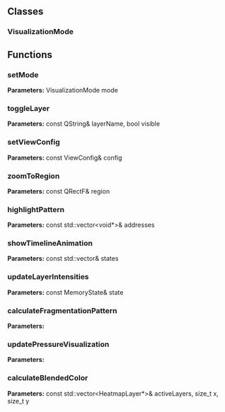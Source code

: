 
## Classes

### VisualizationMode




## Functions

### setMode



**Parameters:** VisualizationMode mode

### toggleLayer



**Parameters:** const QString& layerName, bool visible

### setViewConfig



**Parameters:** const ViewConfig& config

### zoomToRegion



**Parameters:** const QRectF& region

### highlightPattern



**Parameters:** const std::vector<void*>& addresses

### showTimelineAnimation



**Parameters:** const std::vector<MemoryState>& states

### updateLayerIntensities



**Parameters:** const MemoryState& state

### calculateFragmentationPattern



**Parameters:** 

### updatePressureVisualization



**Parameters:** 

### calculateBlendedColor



**Parameters:** const std::vector<HeatmapLayer*>& activeLayers, 
                               size_t x, size_t y
